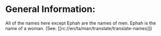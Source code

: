 # General Information:

All of the names here except Ephah are the names of men. Ephah is the name of a woman. (See: [[rc://en/ta/man/translate/translate-names]])

